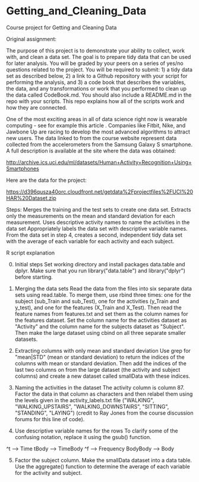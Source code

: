 # Getting_and_Cleaning_Data
Course project for Getting and Cleaning Data

Original assignment:

The purpose of this project is to demonstrate your ability to collect, work with, and clean a data set. The goal is to prepare tidy data that can be used for later analysis. You will be graded by your peers on a series of yes/no questions related to the project. You will be required to submit: 1) a tidy data set as described below, 2) a link to a Github repository with your script for performing the analysis, and 3) a code book that describes the variables, the data, and any transformations or work that you performed to clean up the data called CodeBook.md. You should also include a README.md in the repo with your scripts. This repo explains how all of the scripts work and how they are connected.  

One of the most exciting areas in all of data science right now is wearable computing - see for example this article . Companies like Fitbit, Nike, and Jawbone Up are racing to develop the most advanced algorithms to attract new users. The data linked to from the course website represent data collected from the accelerometers from the Samsung Galaxy S smartphone. A full description is available at the site where the data was obtained: 

http://archive.ics.uci.edu/ml/datasets/Human+Activity+Recognition+Using+Smartphones 

Here are the data for the project: 

https://d396qusza40orc.cloudfront.net/getdata%2Fprojectfiles%2FUCI%20HAR%20Dataset.zip 

Steps:
Merges the training and the test sets to create one data set.
Extracts only the measurements on the mean and standard deviation for each measurement. 
Uses descriptive activity names to name the activities in the data set
Appropriately labels the data set with descriptive variable names. 
From the data set in step 4, creates a second, independent tidy data set with the average of each variable for each activity and each subject.

R script explanation

0. Initial steps
Set working directory and install packages data.table and dplyr. Make sure that you run library("data.table") and library("dplyr") before starting.

1. Merging the data sets
Read the data from the files into six separate data sets using read.table. To merge them, use rbind three times: one for the subject (sub_Train and sub_Test), one for the activities (y_Train and y_test), and one for the features (X_Train and X_Test). Then read the feature names from features.txt and set them as the column names for the features dataset. Set the column name for the activities dataset as "Activity" and the column name for the subjects dataset as "Subject". Then make the large dataset using cbind on all three separate smaller datasets.

2. Extracting columns with only mean and standard deviation
Use grep for "mean|STD" (mean or standard deviation) to return the indices of the columns with mean or standard deviation. Then add the indices of the last two columns on from the large dataset (the activity and subject columns) and create a new dataset called smallData with these indices. 

3. Naming the activities in the dataset
The activity column is column 87. Factor the data in that column as characters and then relabel them using the levels given in the activity_labels.txt file ("WALKING", "WALKING_UPSTAIRS", "WALKING_DOWNSTAIRS", "SITTING", "STANDING", "LAYING") (credit to Ray Jones from the course discussion forums for this line of code).

4. Use descriptive variable names for the rows
To clarify some of the confusing notation, replace it using the gsub() function.

^t --> Time
tBody --> TimeBody
^f --> Frequency
BodyBody --> Body

5. Factor the subject column. Make the smallData dataset into a data table. Use the aggregate() function to determine the average of each variable for the activity and subject. 



